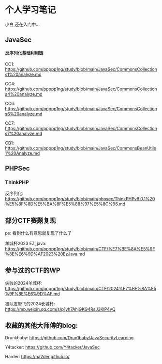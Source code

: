 # 个人学习笔记
小白,还在入门中...

## JavaSec

#### 反序列化基础利用链

CC1: https://github.com/ppppp1ng/study/blob/main/JavaSec/CommonsCollections1%20analyze.md

CC4: https://github.com/ppppp1ng/study/blob/main/JavaSec/CommonsCollections4%20analyze.md

CC6: https://github.com/ppppp1ng/study/blob/main/JavaSec/CommonsCollections6%20analyze.md

CC7: https://github.com/ppppp1ng/study/blob/main/JavaSec/CommonsCollections7%20analyze.md

CB1: https://github.com/ppppp1ng/study/blob/main/JavaSec/CommonsBeanUtils1%20Analyze.md


## PHPSec

### ThinkPHP

反序列化: https://github.com/ppppp1ng/study/blob/main/phpsec/ThinkPHPv8.0.1%20%E5%8F%8D%E5%BA%8F%E5%88%97%E5%8C%96.md

## 部分CTF赛题复现

ps: 看到什么有意思就复现了什么了

羊城杯2023 EZ_java: https://github.com/ppppp1ng/study/blob/main/CTF/%E7%BE%8A%E5%9F%8E%E6%9D%AF2023%20EzJava.md



## 参与过的CTF的WP

失败的2024羊城杯: https://github.com/ppppp1ng/study/blob/main/CTF/2024%E7%BE%8A%E5%9F%8E%E6%9D%AF.md

被队友带飞的2024长城杯: https://mp.weixin.qq.com/s/p1yh7AhjGKG4RsJ3KlP4yQ







## 收藏的其他大师傅的blog:
Drunkbaby: https://github.com/Drun1baby/JavaSecurityLearning

Y4tacker: https://github.com/Y4tacker/JavaSec

Harder: https://ha2der.github.io/
